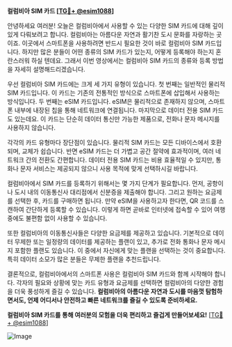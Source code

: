 **컬럼비아 SIM 카드 [[TG💪+ @esim1088](https://t.me/s/esim1088)]**

안녕하세요 여러분! 오늘은 컬럼비아에서 사용할 수 있는 다양한 SIM 카드에 대해 깊이 있게 다뤄보려고 합니다. 컬럼비아는 아름다운 자연과 활기찬 도시 문화를 자랑하는 곳이죠. 이곳에서 스마트폰을 사용하려면 반드시 필요한 것이 바로 컬럼비아 SIM 카드입니다. 하지만 많은 분들이 어떤 종류의 SIM 카드가 있는지, 어떻게 등록해야 하는지 혼란스러워 하실 텐데요. 그래서 이번 영상에서는 컬럼비아 SIM 카드의 종류와 등록 방법을 자세히 설명해드리겠습니다.

우선 컬럼비아 SIM 카드에는 크게 세 가지 유형이 있습니다. 첫 번째는 일반적인 물리적 SIM 카드입니다. 이 카드는 기존의 전통적인 방식으로 스마트폰에 삽입해서 사용하는 방식입니다. 두 번째는 eSIM 카드입니다. eSIM은 물리적으로 존재하지 않으며, 스마트폰 내부에 내장된 칩을 통해 네트워크에 연결됩니다. 마지막으로 데이터 전용 SIM 카드도 있는데요. 이 카드는 단순히 데이터 통신만 가능한 제품으로, 전화나 문자 메시지를 사용하지 않습니다. 

각각의 카드 유형마다 장단점이 있습니다. 물리적 SIM 카드는 모든 디바이스에서 호환되며, 교체가 쉽습니다. 반면 eSIM 카드는 더 가볍고 공간 절약에 효과적이며, 여러 네트워크 간의 전환도 간편합니다. 데이터 전용 SIM 카드는 비용 효율적일 수 있지만, 통화나 문자 서비스는 제공되지 않으니 사용 목적에 맞게 선택하시길 바랍니다.

컬럼비아에서 SIM 카드를 등록하기 위해서는 몇 가지 단계가 필요합니다. 먼저, 공항이나 도시 내의 이동통신사 대리점에서 신분증을 제출해야 합니다. 그리고 원하는 요금제를 선택한 후, 카드를 구매하면 됩니다. 만약 eSIM을 사용하고자 한다면, QR 코드를 스캔하여 간단하게 등록할 수 있습니다. 이렇게 하면 곧바로 인터넷에 접속할 수 있어 여행 중에도 불편함 없이 사용할 수 있습니다.

또한 컬럼비아의 이동통신사들은 다양한 요금제를 제공하고 있습니다. 기본적으로 데이터 무제한 또는 일정량의 데이터를 제공하는 플랜이 있고, 추가로 전화 통화나 문자 메시지 포함한 플랜도 있습니다. 이 중에서 자신에게 맞는 플랜을 선택하는 것이 중요합니다. 특히 데이터 소모가 많은 분들은 무제한 플랜을 추천드립니다.

결론적으로, 컬럼비아에서의 스마트폰 사용은 컬럼비아 SIM 카드와 함께 시작해야 합니다. 각자의 필요와 상황에 맞는 카드 유형과 요금제를 선택하면 컬럼비아의 다양한 경험을 더욱 풍성하게 즐길 수 있습니다. **컬럼비아의 아름다운 자연과 도시를 마음껏 탐험하면서도, 언제 어디서나 안전하고 빠른 네트워크를 즐길 수 있도록 준비하세요.**

**컬럼비아 SIM 카드를 통해 여러분의 모험을 더욱 편리하고 즐겁게 만들어보세요!** [[TG💪+ @esim1088](https://t.me/s/esim1088)]

![Image](https://i.postimg.cc/Y0z9fWf4/image.png)